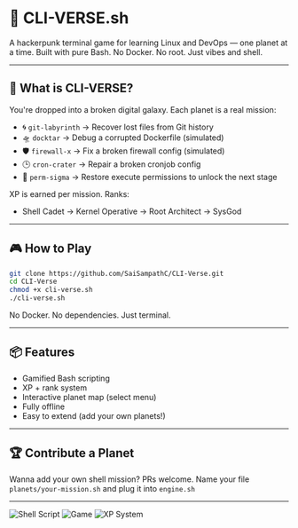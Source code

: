 # 🌌 CLI-VERSE.sh

A hackerpunk terminal game for learning Linux and DevOps — one planet at a time.
Built with pure Bash. No Docker. No root. Just vibes and shell.

---

## 🚀 What is CLI-VERSE?
You're dropped into a broken digital galaxy.
Each planet is a real mission:

- 🌀 `git-labyrinth` → Recover lost files from Git history
- 🛸 `docktar` → Debug a corrupted Dockerfile (simulated)
- 🛡️ `firewall-x` → Fix a broken firewall config (simulated)
- 🕒 `cron-crater` → Repair a broken cronjob config
- 🔐 `perm-sigma` → Restore execute permissions to unlock the next stage

XP is earned per mission. Ranks:
- Shell Cadet → Kernel Operative → Root Architect → SysGod

---

## 🎮 How to Play
```bash
git clone https://github.com/SaiSampathC/CLI-Verse.git
cd CLI-Verse
chmod +x cli-verse.sh
./cli-verse.sh
```

No Docker. No dependencies. Just terminal.

---

## 📦 Features
- Gamified Bash scripting
- XP + rank system
- Interactive planet map (select menu)
- Fully offline
- Easy to extend (add your own planets!)

---

## 🏆 Contribute a Planet
Wanna add your own shell mission?
PRs welcome. Name your file `planets/your-mission.sh` and plug it into `engine.sh`

---

![Shell Script](https://img.shields.io/badge/Built%20With-Bash-blue)
![Game](https://img.shields.io/badge/Genre-Terminal%20RPG-purple)
![XP System](https://img.shields.io/badge/Feature-XP%20Ranking-yellow)
